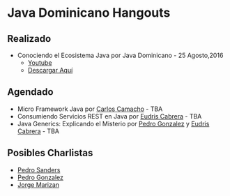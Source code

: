 # Java  Dominicano Hangouts

## Realizado
* Conociendo el Ecosistema Java por Java Dominicano - 25 Agosto,2016
  * [Youtube](https://youtu.be/mNwUMLwq4TQ?list=PLh4k7EswYO0QpqYLy47T0E3v_OVCR9dv2) 
  * [Descargar Aquí](slides/EcosistemaJava.pdf)


## Agendado

* Micro Framework Java por [Carlos Camacho](https://github.com/vacax) - TBA
* Consumiendo Servicios REST en Java por [Eudris Cabrera](https://github.com/ecabrerar) - TBA
* Java Generics: Explicando el Misterio por [Pedro Gonzalez](https://www.linkedin.com/in/pedro-gonzalez-7bb41516/es) y [Eudris Cabrera](https://github.com/ecabrerar) - TBA

## Posibles Charlistas 
* [Pedro Sanders](https://github.com/psanders) 
* [Pedro Gonzalez](https://www.linkedin.com/in/pedro-gonzalez-7bb41516/es) 
* [Jorge Marizan](https://www.linkedin.com/in/javaninja)

